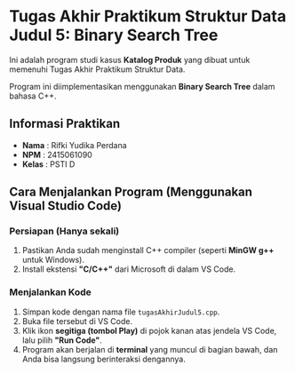 # Tugas Akhir Praktikum Struktur Data Judul 5: Binary Search Tree

Ini adalah program studi kasus **Katalog Produk** yang dibuat untuk memenuhi Tugas Akhir Praktikum Struktur Data.

Program ini diimplementasikan menggunakan **Binary Search Tree** dalam bahasa C++.

## Informasi Praktikan
- **Nama**  : Rifki Yudika Perdana
- **NPM**   : 2415061090
- **Kelas** : PSTI D

## Cara Menjalankan Program (Menggunakan Visual Studio Code)

### Persiapan (Hanya sekali)
1. Pastikan Anda sudah menginstall C++ compiler (seperti **MinGW g++** untuk Windows).
2. Install ekstensi **"C/C++"** dari Microsoft di dalam VS Code.

### Menjalankan Kode
1. Simpan kode dengan nama file `tugasAkhirJudul5.cpp`.
2. Buka file tersebut di VS Code.
3. Klik ikon **segitiga (tombol Play)** di pojok kanan atas jendela VS Code, lalu pilih **"Run Code"**.
4. Program akan berjalan di **terminal** yang muncul di bagian bawah, dan Anda bisa langsung berinteraksi dengannya.
